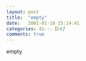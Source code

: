 ```yaml
---
layout: post
title:  "empty"
date:   2001-01-10 15:14:41
categories: 41---【C#】
comments: true
---
```

empty
